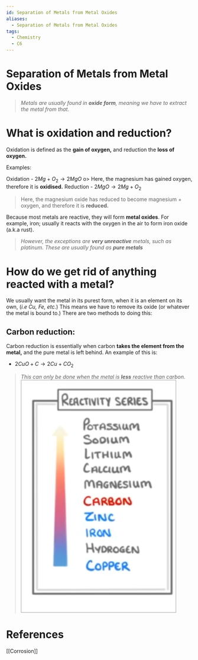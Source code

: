 ```yaml
---
id: Separation of Metals from Metal Oxides
aliases:
  - Separation of Metals from Metal Oxides
tags:
  - Chemistry
  - C6
---
```




# Separation of Metals from Metal Oxides

> *Metals are usually found in **oxide form**, meaning we have to extract the metal from that*.
# What is oxidation and reduction?

Oxidation is defined as the **gain of oxygen,** and reduction the **loss of oxygen.** 

Examples:

Oxidation - $2Mg + O_2 \rightarrow 2MgO$
o> Here, the magnesium has gained oxygen, therefore it is **oxidised.**
Reduction - $2MgO \rightarrow 2Mg + O_2$
> Here, the magnesium oxide has reduced to become magnesium + oxygen, and therefore it is **reduced.** 

Because most metals are reactive, they will form **metal oxides**. For example, iron; usually it reacts with the oxygen in the air to form iron oxide (a.k.a rust).

>*However, the exceptions are **very unreactive** metals, such as platinum.* 
>*These are usually found as **pure metals*** 

# How do we get rid of anything reacted with a metal?

We usually want the metal in its purest form, when it is an element on its own, (*i.e $Cu$, $Fe$, etc.*)
This means we have to remove its oxide (or whatever the metal is bound to.) There are two methods to doing this:

## Carbon reduction:

Carbon reduction is essentially when carbon **takes the element from the metal,** and the pure metal is left behind. An example of this is:

- $2CuO + C \rightarrow 2Cu + CO_2$

>*This can only be done when the metal is **less** reactive than carbon.* 
![reactivitySeries.png|center|150](Files/reactivitySeries.png)
# **References**

[[Corrosion]]
